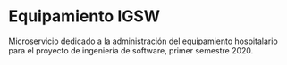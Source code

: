 # Equipamiento IGSW

Microservicio dedicado a la administración del equipamiento hospitalario para el proyecto de ingeniería de software, primer semestre 2020.